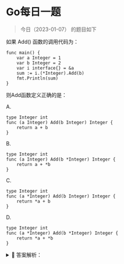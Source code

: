 # Go每日一题

> 今日（2023-01-07） 的题目如下

如果 Add() 函数的调用代码为：

```golang
func main() {
	var a Integer = 1
	var b Integer = 2
	var i interface{} = &a
	sum := i.(*Integer).Add(b)
	fmt.Println(sum)
}
```

则Add函数定义正确的是：

A.
```golang
type Integer int
func (a Integer) Add(b Integer) Integer {
    return a + b
}
```

B.
```golang
type Integer int
func (a Integer) Add(b *Integer) Integer {
    return a + *b
}
```

C.
```golang
type Integer int
func (a *Integer) Add(b Integer) Integer {
    return *a + b
}
```

D.
```golang
type Integer int
func (a *Integer) Add(b *Integer) Integer {
    return *a + *b
}
```

<details>
<summary style="cursor: pointer">🔑 答案解析：</summary>
<div>

参考答案及解析：AC。

知识点：类型断言、方法集。

> go 中有些的变量不可以寻址，指的是不能通过&获得其地址。
>
> 所以 `func(*A)` 只能接收 `*A`, `func(A)` 可以接收 `A` 或者 `*A` ,通过指针一定能得到变量的值 `*A` -> `A`

> `func(A)` 可以接收 `*A` 和 `A`，`func(*A)` 只能接收 `A`，因为有些变量不可寻址（&获取地址）

</div>
</details>